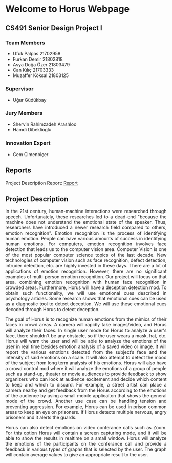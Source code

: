 # Welcome to Horus Webpage 

## CS491 Senior Design Project I

### Team Members

* Ufuk Palpas 21702958 <br/>
* Furkan Demir 21802818 <br/>
* Asya Doğa Özer 21803479 <br/>
* Can Kılıç 21703333 <br/>
* Muzaffer Köksal 21803125 <br/>

### Supervisor
* Uğur Güdükbay

### Jury Members
* Shervin Rahimzadeh Arashloo
* Hamdi Dibeklioglu

### Innovation Expert
* Cem Çimenbiçer

## Reports
Project Description Report: [Report](https://github.com/ufukpalpas/Horus/blob/22817db71f824b13291e059650f38b253c3b2108/Project%20Reports/CS-491_Horus_Project_Description_Report.pdf)

## Project Description

<p style="text-align:justify;">   In the 21st century, human-machine interactions were researched through speech.
Unfortunately, these researches led to a dead-end "because the machine does not understand
the emotional state of the speaker. Thus, researchers have introduced a newer research field
compared to others, emotion recognition". Emotion recognition is the process of
identifying human emotion. People can have various amounts of success in identifying
human emotions. For computers, emotion recognition involves face detection that leads us to
the computer vision area. Computer Vision is one of the most popular computer science
topics of the last decade. New technologies of computer vision such as face recognition,
defect detection, intruder detection, etc. are highly invested in these days. There are a lot of
applications of emotion recognition. However, there are no significant examples of
multi-person emotion recognition. Our project will focus on that area, combining emotion
recognition with human face recognition in crowded areas.
Furthermore, Horus will have a deception detection mod. To obtain such
functionality, we will use emotional cues described in psychology articles. Some research
shows that emotional cues can be used as a diagnostic tool to detect deception. We will
use these emotional cues decoded through Horus to detect deception.</p>

<p style="text-align:justify;"> The goal of Horus is to recognize human emotions from the mimics of their faces in crowd areas. A
camera will rapidly take images/video, and Horus will analyze their faces. In single user mode
for Horus to analyze a user's face, there shouldn't be any obstacle, so if the user wears a mask,
hat, etc. Horus will warn the user and will be able to analyze the emotions of the user in real
time besides emotion analysis of a saved video or image. It will report the various emotions
detected from the subject’s face and the intensity of said emotions on a scale. It will also
attempt to detect the mood of the subject from long term analysis of his emotions.
Horus will also have a crowd control mod where it will analyze the emotions of a
group of people such as stand-up, theater or movie audiences to provide feedback to show
organizers who can look at audience excitement and decide which content to keep and which
to discard. For example, a street artist can place a camera
nearby and get feedback from the Horus according to the emotions of the audience by using a small mobile applicaiton that shows the general mode of the crowd.
Another use case can be handling tension and preventing aggression. For example,
Horus can be used in prison common areas to keep an eye on prisoners. If Horus detects
multiple nervous, angry prisoners and it alerts the guards.</p>

<p style="text-align:justify;">   Horus can also detect emotions on video conferance calls such as Zoom. For this option Horus will contain a screen capturing mode, and it will be able to show the results in realtime on a small window. Horus will
analyze the emotions of the participants on the conferance call and provide a feedback in various types of graphs that is selected by the user. The graph will contain
average values to give an appropriate result to the user.<p>
